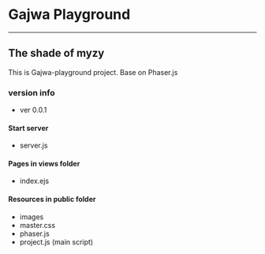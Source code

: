 # Gajwa Playground
<hr>

## The shade of myzy

This is Gajwa-playground project.
Base on Phaser.js

### version info
- ver 0.0.1

#### Start server
- server.js

#### Pages in views folder
- index.ejs

#### Resources in public folder
- images
- master.css
- phaser.js
- project.js (main script)